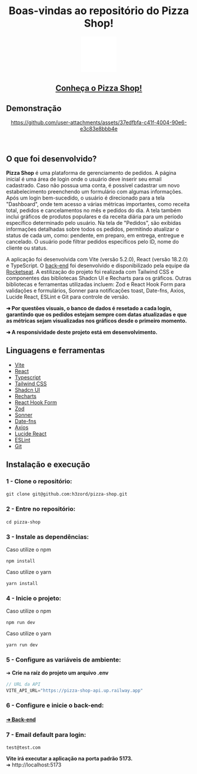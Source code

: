 <h1 align="center">Boas-vindas ao repositório do Pizza Shop!</h1>

<div align="center"><img src="public/pizza.svg"/></div>

<h2 align="center">
  <a href="https://app-pizza-shop.vercel.app" target="_blank">
    Conheça o Pizza Shop!
  </a>
</h2>

## Demonstração

<div align="center">

  https://github.com/user-attachments/assets/37edfbfa-c41f-4004-90e6-e3c83e8bbb4e

</div>

<br/>

## O que foi desenvolvido?

<strong>Pizza Shop</strong> é uma plataforma de gerenciamento de pedidos. A página inicial é uma área de login onde o usuário deve inserir seu email cadastrado. Caso não possua uma conta, é possível cadastrar um novo estabelecimento preenchendo um formulário com algumas informações. Após um login bem-sucedido, o usuário é direcionado para a tela "Dashboard", onde tem acesso a várias métricas importantes, como receita total, pedidos e cancelamentos no mês e pedidos do dia. A tela também inclui gráficos de produtos populares e da receita diária para um período específico determinado pelo usuário. Na tela de "Pedidos", são exibidas informações detalhadas sobre todos os pedidos, permitindo atualizar o status de cada um, como: pendente, em preparo, em entrega, entregue e cancelado. O usuário pode filtrar pedidos específicos pelo ID, nome do cliente ou status.

A aplicação foi desenvolvida com Vite (versão 5.2.0), React (versão 18.2.0) e TypeScript. O [back-end](https://github.com/h3zord/pizza-shop-api) foi desenvolvido e disponibilizado pela equipe da [Rocketseat](https://github.com/rocketseat-education). A estilização do projeto foi realizada com Tailwind CSS e componentes das bibliotecas Shadcn UI e Recharts para os gráficos. Outras bibliotecas e ferramentas utilizadas incluem: Zod e React Hook Form para validações e formulários, Sonner para notificações toast, Date-fns, Axios, Lucide React, ESLint e Git para controle de versão.

<strong>➜ Por questões visuais, o banco de dados é resetado a cada login, garantindo que os pedidos estejam sempre com datas atualizadas e que as métricas sejam visualizadas nos gráficos desde o primeiro momento.</strong>

<strong>➜ A responsividade deste projeto está em desenvolvimento.</strong>

## Linguagens e ferramentas

- [Vite](https://vitejs.dev/)
- [React](https://react.dev/)
- [Typescript](https://www.typescriptlang.org/)
- [Tailwind CSS](https://tailwindcss.com/)
- [Shadcn UI](https://ui.shadcn.com/)
- [Recharts](https://recharts.org/en-US/)
- [React Hook Form](https://react-hook-form.com/)
- [Zod](https://zod.dev/)
- [Sonner](https://sonner.emilkowal.ski/)
- [Date-fns](https://date-fns.org/)
- [Axios](https://axios-http.com/ptbr/docs/intro)
- [Lucide React](https://lucide.dev/)
- [ESLint](https://eslint.org/)
- [Git](https://git-scm.com/)

## Instalação e execução

### 1 - Clone o repositório:
```
git clone git@github.com:h3zord/pizza-shop.git
```

### 2 - Entre no repositório:
```
cd pizza-shop
```

### 3 - Instale as dependências:
Caso utilize o npm
```
npm install
```
Caso utilize o yarn
```
yarn install
```

### 4 - Inicie o projeto:
Caso utilize o npm
```
npm run dev
```
Caso utilize o yarn
```
yarn run dev
```

### 5 - Configure as variáveis de ambiente:
➜ <strong>Crie na raíz do projeto um arquivo .env</strong>

```javascript
// URL da API
VITE_API_URL="https://pizza-shop-api.up.railway.app"
```

### 6 - Configure e inicie o back-end:
<h4>
  <a href="https://github.com/h3zord/pizza-shop-api" target="_blank">
    ➜ Back-end
  </a>
</h4>

### 7 - Email default para login:
```
test@test.com
```

<strong>Vite irá executar a aplicação na porta padrão 5173.</strong>
<br/>
➜ http://localhost:5173
